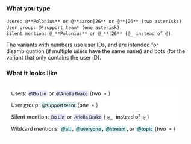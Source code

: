 ### What you type

```
Users: @**Polonius** or @**aaron|26** or @**|26** (two asterisks)
User group: @*support team* (one asterisk)
Silent mention: @_**Polonius** or @_**|26** (@_ instead of @)
```

The variants with numbers use user IDs, and are intended for
disambiguation (if multiple users have the same name) and bots (for
the variant that only contains the user ID).

### What it looks like

![Markdown mentions](/static/images/help/markdown-mentions.png)
